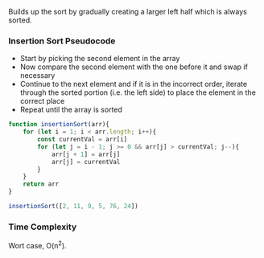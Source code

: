 Builds up the sort by gradually creating a larger left half which is always sorted.

### Insertion Sort Pseudocode
- Start by picking the second element in the array
- Now compare the second element with the one before it and swap if necessary
- Continue to the next element and if it is in the incorrect order, iterate through the sorted portion (i.e. the left side) to place the element in the correct place
- Repeat until the array is sorted

```js
function insertionSort(arr){
	for (let i = 1; i < arr.length; i++){
		const currentVal = arr[i]
		for (let j = i - 1; j >= 0 && arr[j] > currentVal; j--){
			arr[j + 1] = arr[j]
			arr[j] = currentVal
		}
	}
	return arr
}

insertionSort([2, 11, 9, 5, 76, 24])
```

### Time Complexity
Wort case, O(n<sup>2</sup>).